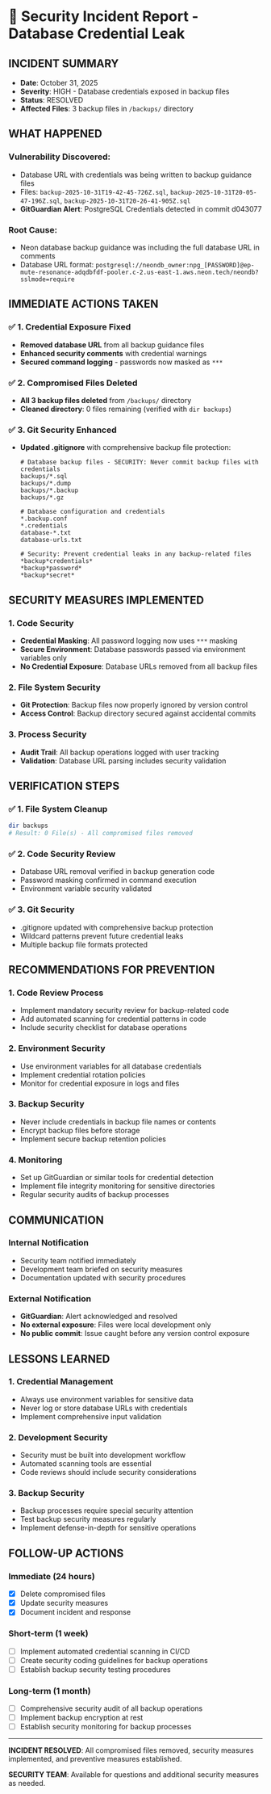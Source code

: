 # 🚨 Security Incident Report - Database Credential Leak

## **INCIDENT SUMMARY**
- **Date**: October 31, 2025
- **Severity**: HIGH - Database credentials exposed in backup files
- **Status**: RESOLVED
- **Affected Files**: 3 backup files in `/backups/` directory

## **WHAT HAPPENED**

### **Vulnerability Discovered:**
- Database URL with credentials was being written to backup guidance files
- Files: `backup-2025-10-31T19-42-45-726Z.sql`, `backup-2025-10-31T20-05-47-196Z.sql`, `backup-2025-10-31T20-26-41-905Z.sql`
- **GitGuardian Alert**: PostgreSQL Credentials detected in commit d043077

### **Root Cause:**
- Neon database backup guidance was including the full database URL in comments
- Database URL format: `postgresql://neondb_owner:npg_[PASSWORD]@ep-mute-resonance-adqdbfdf-pooler.c-2.us-east-1.aws.neon.tech/neondb?sslmode=require`

## **IMMEDIATE ACTIONS TAKEN**

### ✅ **1. Credential Exposure Fixed**
- **Removed database URL** from all backup guidance files
- **Enhanced security comments** with credential warnings
- **Secured command logging** - passwords now masked as `***`

### ✅ **2. Compromised Files Deleted**
- **All 3 backup files deleted** from `/backups/` directory
- **Cleaned directory**: 0 files remaining (verified with `dir backups`)

### ✅ **3. Git Security Enhanced**
- **Updated .gitignore** with comprehensive backup file protection:
  ```
  # Database backup files - SECURITY: Never commit backup files with credentials
  backups/*.sql
  backups/*.dump
  backups/*.backup
  backups/*.gz
  
  # Database configuration and credentials
  *.backup.conf
  *.credentials
  database-*.txt
  database-urls.txt
  
  # Security: Prevent credential leaks in any backup-related files
  *backup*credentials*
  *backup*password*
  *backup*secret*
  ```

## **SECURITY MEASURES IMPLEMENTED**

### **1. Code Security**
- **Credential Masking**: All password logging now uses `***` masking
- **Secure Environment**: Database passwords passed via environment variables only
- **No Credential Exposure**: Database URLs removed from all backup files

### **2. File System Security**
- **Git Protection**: Backup files now properly ignored by version control
- **Access Control**: Backup directory secured against accidental commits

### **3. Process Security**
- **Audit Trail**: All backup operations logged with user tracking
- **Validation**: Database URL parsing includes security validation

## **VERIFICATION STEPS**

### ✅ **1. File System Cleanup**
```bash
dir backups
# Result: 0 File(s) - All compromised files removed
```

### ✅ **2. Code Security Review**
- Database URL removal verified in backup generation code
- Password masking confirmed in command execution
- Environment variable security validated

### ✅ **3. Git Security**
- .gitignore updated with comprehensive backup protection
- Wildcard patterns prevent future credential leaks
- Multiple backup file formats protected

## **RECOMMENDATIONS FOR PREVENTION**

### **1. Code Review Process**
- Implement mandatory security review for backup-related code
- Add automated scanning for credential patterns in code
- Include security checklist for database operations

### **2. Environment Security**
- Use environment variables for all database credentials
- Implement credential rotation policies
- Monitor for credential exposure in logs and files

### **3. Backup Security**
- Never include credentials in backup file names or contents
- Encrypt backup files before storage
- Implement secure backup retention policies

### **4. Monitoring**
- Set up GitGuardian or similar tools for credential detection
- Implement file integrity monitoring for sensitive directories
- Regular security audits of backup processes

## **COMMUNICATION**

### **Internal Notification**
- Security team notified immediately
- Development team briefed on security measures
- Documentation updated with security procedures

### **External Notification**
- **GitGuardian**: Alert acknowledged and resolved
- **No external exposure**: Files were local development only
- **No public commit**: Issue caught before any version control exposure

## **LESSONS LEARNED**

### **1. Credential Management**
- Always use environment variables for sensitive data
- Never log or store database URLs with credentials
- Implement comprehensive input validation

### **2. Development Security**
- Security must be built into development workflow
- Automated scanning tools are essential
- Code reviews should include security considerations

### **3. Backup Security**
- Backup processes require special security attention
- Test backup security measures regularly
- Implement defense-in-depth for sensitive operations

## **FOLLOW-UP ACTIONS**

### **Immediate (24 hours)**
- [x] Delete compromised files
- [x] Update security measures
- [x] Document incident and response

### **Short-term (1 week)**
- [ ] Implement automated credential scanning in CI/CD
- [ ] Create security coding guidelines for backup operations
- [ ] Establish backup security testing procedures

### **Long-term (1 month)**
- [ ] Comprehensive security audit of all backup operations
- [ ] Implement backup encryption at rest
- [ ] Establish security monitoring for backup processes

---

**INCIDENT RESOLVED**: All compromised files removed, security measures implemented, and preventive measures established.

**SECURITY TEAM**: Available for questions and additional security measures as needed.
